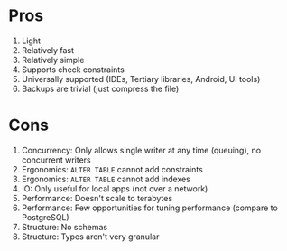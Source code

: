 # Pros

1. Light
1. Relatively fast
1. Relatively simple
1. Supports check constraints
1. Universally supported (IDEs, Tertiary libraries, Android, UI tools)
1. Backups are trivial (just compress the file)

# Cons

1. Concurrency: Only allows single writer at any time (queuing), no concurrent writers
1. Ergonomics: `ALTER TABLE` cannot add constraints
1. Ergonomics: `ALTER TABLE` cannot add indexes
1. IO: Only useful for local apps (not over a network)
1. Performance: Doesn't scale to terabytes
1. Performance: Few opportunities for tuning performance (compare to PostgreSQL)
1. Structure: No schemas
1. Structure: Types aren't very granular
